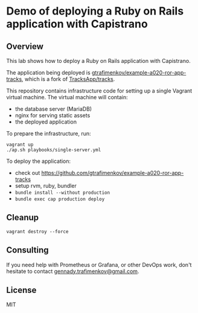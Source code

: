 # Demo of deploying a Ruby on Rails application with Capistrano

## Overview

This lab shows how to deploy a Ruby on Rails application with Capistrano.

The application being deployed is [gtrafimenkov/example-a020-ror-app-tracks](https://github.com/gtrafimenkov/example-a020-ror-app-tracks),
which is a fork of [TracksApp/tracks](https://github.com/TracksApp/tracks).

This repository contains infrastructure code for setting up a single Vagrant
virtual machine.  The virtual machine will contain:
- the database server (MariaDB)
- nginx for serving static assets
- the deployed application

To prepare the infrastructure, run:

```
vagrant up
./ap.sh playbooks/single-server.yml
```

To deploy the application:
- check out https://github.com/gtrafimenkov/example-a020-ror-app-tracks
- setup rvm, ruby, bundler
- `bundle install --without production`
- `bundle exec cap production deploy`

## Cleanup

`vagrant destroy --force`

## Consulting

If you need help with Prometheus or Grafana, or other DevOps work,
don't hesitate to contact gennady.trafimenkov@gmail.com.

## License

MIT
